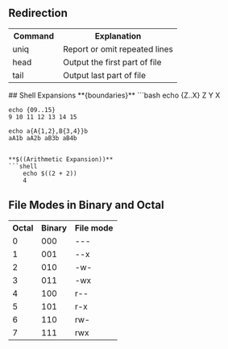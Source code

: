 ## Redirection 
<table>
<tr>
<th style = "width: 30%">Command</th>
<th>Explanation</th>
</tr>

<tr>
<td>uniq</td>
<td>Report or omit repeated lines</td>
</tr>

<tr>
<td>head</td>
<td>Output the first part of file</td>
</tr>

<tr>
<td>tail</td>
<td>Output last part of file</td>
</tr>

</table>
## Shell Expansions
**{boundaries}**
```bash
	echo {Z..X}
	Z Y X
	
	echo {09..15}
	9 10 11 12 13 14 15
	
	echo a{A{1,2},B{3,4}}b
	aA1b aA2b aB3b aB4b
	
```

**$((Arithmetic Expansion))**
```shell
	echo $((2 + 2))
	4
```

## File Modes in Binary and Octal
<table>
<tr>
<th>Octal</th>
<th>Binary</th>
<th>File mode</th>
</tr>

<tr>
<td>0</td>
<td>000</td>
<td>---</td>
</tr>

<tr>
<td>1</td>
<td>001</td>
<td>--x</td>
</tr>

<tr>
<td>2</td>
<td>010</td>
<td>-w-</td>
</tr>

<tr>
<td>3</td>
<td>011</td>
<td>-wx</td>
</tr>

<tr>
<td>4</td>
<td>100</td>
<td>r--</td>
</tr>

<tr>
<td>5</td>
<td>101</td>
<td>r-x</td>
</tr>

<tr>
<td>6</td>
<td>110</td>
<td>rw-</td>
</tr>

<tr>
<td>7</td>
<td>111</td>
<td>rwx</td>
</tr>

</table>
